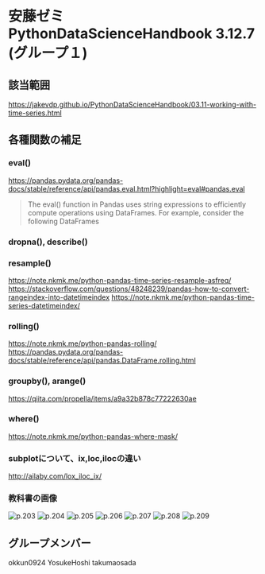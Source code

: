 # 安藤ゼミ PythonDataScienceHandbook 3.12.7 (グループ１)
## 該当範囲　
<https://jakevdp.github.io/PythonDataScienceHandbook/03.11-working-with-time-series.html>

## 各種関数の補足
### eval() 
<https://pandas.pydata.org/pandas-docs/stable/reference/api/pandas.eval.html?highlight=eval#pandas.eval>
>The eval() function in Pandas uses string expressions to efficiently compute operations using DataFrames. For example, consider the following DataFrames

### dropna(), describe()

### resample()
<https://note.nkmk.me/python-pandas-time-series-resample-asfreq/>
<https://stackoverflow.com/questions/48248239/pandas-how-to-convert-rangeindex-into-datetimeindex>
<https://note.nkmk.me/python-pandas-time-series-datetimeindex/>
### rolling()
<https://note.nkmk.me/python-pandas-rolling/>
<https://pandas.pydata.org/pandas-docs/stable/reference/api/pandas.DataFrame.rolling.html>
### groupby(), arange()
<https://qiita.com/propella/items/a9a32b878c77222630ae>
### where()
<https://note.nkmk.me/python-pandas-where-mask/>
### subplotについて、ix,loc,ilocの違い
<http://ailaby.com/lox_iloc_ix/>
### 教科書の画像
![p.203](https://user-images.githubusercontent.com/29570642/58529286-3bc1ee00-8215-11e9-8af2-2c4fccc7f8eb.JPG)
![p.204](https://user-images.githubusercontent.com/29570642/58529287-3bc1ee00-8215-11e9-80d0-5fdeff02da85.JPG)
![p.205](https://user-images.githubusercontent.com/29570642/58529288-3bc1ee00-8215-11e9-879f-6f31c32d4924.JPG)
![p.206](https://user-images.githubusercontent.com/29570642/58529289-3c5a8480-8215-11e9-9c97-59fbba4ff254.JPG)
![p.207](https://user-images.githubusercontent.com/29570642/58529290-3c5a8480-8215-11e9-8602-0dfe234aa663.JPG)
![p.208](https://user-images.githubusercontent.com/29570642/58529291-3c5a8480-8215-11e9-95fb-edf11aa65adc.JPG)
![p.209](https://user-images.githubusercontent.com/29570642/58529292-3c5a8480-8215-11e9-8c34-194aeed6c364.JPG)


## グループメンバー
okkun0924 YosukeHoshi takumaosada
